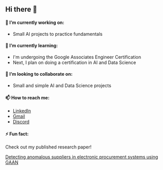 ## Hi there 👋

#### 🔭 I’m currently working on:
- Small AI projects to practice fundamentals
#### 🌱 I’m currently learning:
- I'm undergoing the Google Associates Engineer Certification
- Next, I plan on doing a certification in AI and Data Science
#### 👯 I’m looking to collaborate on:
- Small and simple AI and Data Science projects
#### 📫 How to reach me:
- [LinkedIn](https://www.linkedin.com/in/natalia-ramirez-0401/)
- [Gmail](mailto:nataliaramirezy0401@gmail.com)
- [Discord](https://discordapp.com/users/289631790681817088)

#### ⚡ Fun fact:
Check out my published research paper!

[Detecting anomalous suppliers in electronic procurement systems using GAAN](https://doi.ieeecomputersociety.org/10.1109/BigData59044.2023.10386755)

